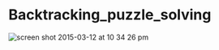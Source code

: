 # Backtracking_puzzle_solving
![screen shot 2015-03-12 at 10 34 26 pm](https://cloud.githubusercontent.com/assets/8760999/6632161/0d607b0a-c908-11e4-958b-7dccb0f70056.png)
